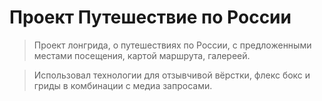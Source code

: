 # Проект Путешествие по России

> Проект лонгрида, о путешествиях по России, с предложенными местами посещения, картой маршрута, галереей.

> Использовал технологии для отзывчивой вёрстки, флекс бокс и гриды в комбинации с медиа запросами.


